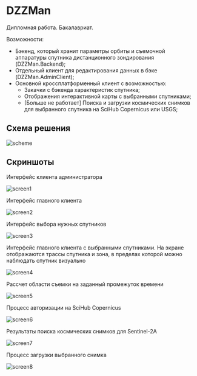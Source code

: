 ﻿# DZZMan

Дипломная работа. Бакалавриат.

Возможности:
- Бэкенд, который хранит параметры орбиты и съемочной аппаратуры спутника дистанционного зондирования (DZZMan.Backend);
- Отдельный клиент для редактирования данных в бэке (DZZMan.AdminClient);
- Основной кроссплатформенный клиент с возможностью:
  - Закачки с бэкенда характеристик спутника;
  - Отображения интерактивной карты с выбранными спутниками;
  - [Больше не работает] Поиска и загрузки космических снимков для выбранного спутника на SciHub Copernicus или USGS; 

## Схема решения

![scheme](https://raw.githubusercontent.com/Flexlug/DZZMan/master/imgs/img1.png)

## Скриншоты

Интерфейс клиента администратора

![screen1](https://raw.githubusercontent.com/Flexlug/DZZMan/master/imgs/img2.png)

Интерфейс главного клиента

![screen2](https://raw.githubusercontent.com/Flexlug/DZZMan/master/imgs/img3.png)

Интерфейс выбора нужных спутников

![screen3](https://raw.githubusercontent.com/Flexlug/DZZMan/master/imgs/img4.png)

Интерфейс главного клиента с выбранными спутниками. На экране отображаются трассы спутника и зона, в пределах которой можно наблюдать спутник визуально

![screen4](https://raw.githubusercontent.com/Flexlug/DZZMan/master/imgs/img5.png)

Рассчет области съемки на заданный промежуток времени

![screen5](https://raw.githubusercontent.com/Flexlug/DZZMan/master/imgs/img6.png)

Процесс авторизации на SciHub Copernicus

![screen6](https://raw.githubusercontent.com/Flexlug/DZZMan/master/imgs/img7.png)

Результаты поиска космических снимков для Sentinel-2A

![screen7](https://raw.githubusercontent.com/Flexlug/DZZMan/master/imgs/img8.png)

Процесс загрузки выбранного снимка

![screen8](https://raw.githubusercontent.com/Flexlug/DZZMan/master/imgs/img9.png)